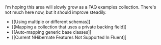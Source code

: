 I'm hoping this area will slowly grow as a FAQ examples collection. There's not much here now, but it should improve steadily.

* [[Using multiple or different schemas]]
* [[Mapping a collection that uses a private backing field]]
* [[Auto-mapping generic base classes]]
* [[Current NHibernate Features Not Supported In Fluent]]